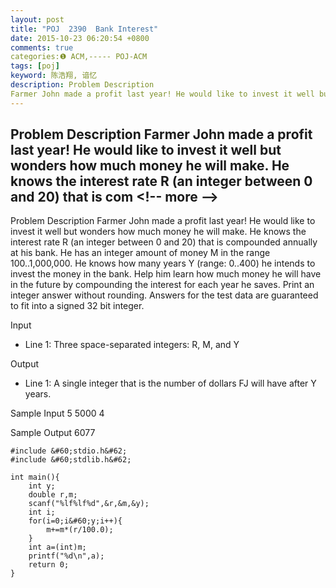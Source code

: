 ```yaml
---
layout: post
title: "POJ  2390  Bank Interest"
date: 2015-10-23 06:20:54 +0800
comments: true
categories:❶ ACM,----- POJ-ACM
tags: [poj]
keyword: 陈浩翔, 谙忆
description: Problem Description 
Farmer John made a profit last year! He would like to invest it well but wonders how much money he will make. He knows the interest rate R (an integer between 0 and 20) that is com 
---
```



Problem Description 
Farmer John made a profit last year! He would like to invest it well but wonders how much money he will make. He knows the interest rate R (an integer between 0 and 20) that is com
&#60;!-- more --&#62;
----------

Problem Description
Farmer John made a profit last year! He would like to invest it well but wonders how much money he will make. He knows the interest rate R (an integer between 0 and 20) that is compounded annually at his bank. He has an integer amount of money M in the range 100..1,000,000. He knows how many years Y (range: 0..400) he intends to invest the money in the bank. Help him learn how much money he will have in the future by compounding the interest for each year he saves. Print an integer answer without rounding. Answers for the test data are guaranteed to fit into a signed 32 bit integer.
 

Input
* Line 1: Three space-separated integers: R, M, and Y
 

Output
* Line 1: A single integer that is the number of dollars FJ will have after Y years.
 

Sample Input
5 5000 4
 

Sample Output
6077
 

```
#include &#60;stdio.h&#62;
#include &#60;stdlib.h&#62;

int main(){
    int y;
    double r,m;
    scanf("%lf%lf%d",&r,&m,&y);
    int i;
    for(i=0;i&#60;y;i++){
        m+=m*(r/100.0);
    }
    int a=(int)m;
    printf("%d\n",a);
    return 0;
}

```